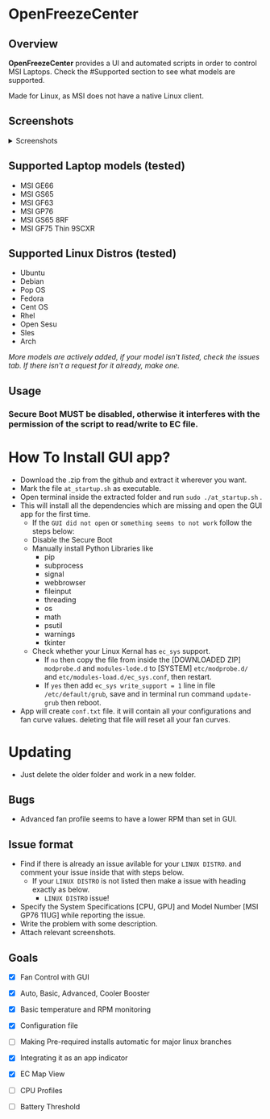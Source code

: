 # OpenFreezeCenter

## Overview
**OpenFreezeCenter** provides a UI and automated scripts in order to control MSI Laptops. Check the #Supported section to see what models are supported.

Made for Linux, as MSI does not have a native Linux client.

## Screenshots
<details>
<summary>Screenshots</summary>

## Main Application
![Screenshot from 2021-06-10 04-16-03.png](https://github.com/YoCodingMonster/OpenFreezeCenter/blob/a9af1fe3d027d6e2af8ceef4a0c62e2735c12e83/Screenshot%20from%202021-06-10%2004-16-03.png)

## Expanded Basic Menu
![Screenshot from 2021-06-10 04-16-07.png](https://github.com/YoCodingMonster/OpenFreezeCenter/blob/a9af1fe3d027d6e2af8ceef4a0c62e2735c12e83/Screenshot%20from%202021-06-10%2004-16-07.png)

## Expanded Battery Menu
![Screenshot from 2021-06-10 04-16-10.png](https://github.com/YoCodingMonster/OpenFreezeCenter/blob/a9af1fe3d027d6e2af8ceef4a0c62e2735c12e83/Screenshot%20from%202021-06-10%2004-16-10.png)

## Advanced Fan curve Window
![Screenshot from 2021-06-10 04-44-41.png](https://github.com/YoCodingMonster/OpenFreezeCenter/blob/f1905b95af32f66c629c22eb68a1ce6130c9164f/Screenshot%20from%202021-06-10%2004-44-41.png)

## Monitoring Window
![Screenshot from 2021-06-10 04-16-24.png](https://github.com/YoCodingMonster/OpenFreezeCenter/blob/a9af1fe3d027d6e2af8ceef4a0c62e2735c12e83/Screenshot%20from%202021-06-10%2004-16-24.png)

## EC Map Window
![Screenshot from 2021-06-10 04-16-36.png](https://github.com/YoCodingMonster/OpenFreezeCenter/blob/a9af1fe3d027d6e2af8ceef4a0c62e2735c12e83/Screenshot%20from%202021-06-10%2004-16-36.png)
</details>

## Supported Laptop models (tested)
- MSI GE66
- MSI GS65
- MSI GF63
- MSI GP76
- MSI GS65 8RF
- MSI GF75 Thin 9SCXR

## Supported Linux Distros (tested)
- Ubuntu
- Debian
- Pop OS
- Fedora
- Cent OS
- Rhel
- Open Sesu
- Sles
- Arch

*More models are actively added, if your model isn't listed, check the issues tab. If there isn't a request for it already, make one.*

## Usage
### **Secure Boot MUST** be disabled, otherwise it interferes with the permission of the script to read/write to EC file.

# How To Install GUI app?
- Download the .zip from the github and extract it wherever you want.
- Mark the file ```at_startup.sh``` as executable.
- Open terminal inside the extracted folder and run ```sudo ./at_startup.sh``` .
- This will install all the dependencies which are missing and open the GUI app for the first time.
  - If the ```GUI did not open``` or ```something seems to not work``` follow the steps below:
  - Disable the Secure Boot
  - Manually install Python Libraries like
    - pip
    - subprocess
    - signal
    - webbrowser
    - fileinput
    - threading
    - os
    - math
    - psutil
    - warnings
    - tkinter
  - Check whether your Linux Kernal has ```ec_sys``` support.
      - If ```no``` then copy the file from inside the [DOWNLOADED ZIP] ```modprobe.d``` and ```modules-lode.d``` to [SYSTEM] ```etc/modprobe.d/``` and ```etc/modules-load.d/ec_sys.conf```, then restart.
      - If ```yes``` then add ```ec_sys write_support = 1``` line in file ```/etc/default/grub```, save and in terminal run command ```update-grub``` then reboot.
- App will create ```conf.txt``` file. it will contain all your configurations and fan curve values. deleting that file will reset all your fan curves.

# Updating 
- Just delete the older folder and work in a new folder.

## Bugs
- Advanced fan profile seems to have a lower RPM than set in GUI.

## Issue format
- Find if there is already an issue avilable for your ```LINUX DISTRO```. and comment your issue inside that with steps below.
  - If your ```LINUX DISTRO``` is not listed then make a issue with heading exactly as below.
    - ```LINUX DISTRO``` issue!
- Specify the System Specifications [CPU, GPU] and Model Number [MSI GP76 11UG] while reporting the issue.
- Write the problem with some description.
- Attach relevant screenshots.


## Goals
- [X] Fan Control with GUI
- [X] Auto, Basic, Advanced, Cooler Booster
- [X] Basic temperature and RPM monitoring
- [X] Configuration file
- [ ] Making Pre-required installs automatic for major linux branches 
- [X] Integrating it as an app indicator
- [X] EC Map View
- [ ] CPU Profiles
- [ ] Battery Threshold

